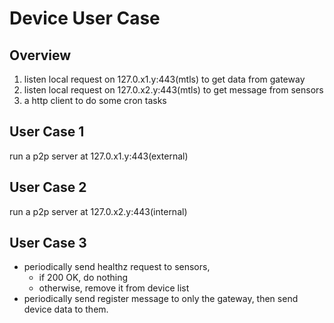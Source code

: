 # Device User Case

## Overview
1. listen local request on 127.0.x1.y:443(mtls) to get data from gateway
2. listen local request on 127.0.x2.y:443(mtls) to get message from sensors
3. a http client to do some cron tasks

## User Case 1

run a p2p server at 127.0.x1.y:443(external)

## User Case 2

run a p2p server at 127.0.x2.y:443(internal)

## User Case 3

- periodically send healthz request to sensors,
  - if 200 OK, do nothing
  - otherwise, remove it from device list
- periodically send register message to only the gateway, then send device data to them.

